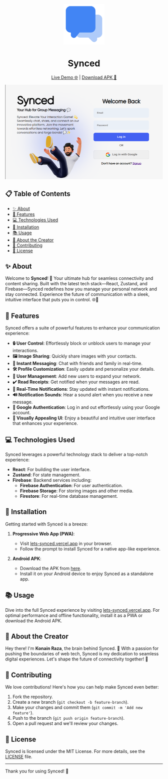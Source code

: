 <p align="center">
  <img src="/src/assets/Images/icon.png" alt="Synced Logo" width="130" height="130">
</p>

<h1 align="center">Synced</h1>

<p align="center">
  <a href="https://lets-synced.vercel.app">Live Demo 🌐</a> | <a href="https://www.mediafire.com/file/kdc25oyimikp3jd/Synced.apk/file">Download APK 📲</a>
</p>
  <a href="https://lets-synced.vercel.app">
    <img src="/src/assets/Images/website-preview.png" alt="Website Preview" width="600">
  </a>

## 📋 Table of Contents

- [✨ About](#about)
- [🚀 Features](#features)
- [💻 Technologies Used](#technologies-used)
- [🔧 Installation](#installation)
- [📚 Usage](#usage)
- [👤 About the Creator](#about-the-creator)
- [🤝 Contributing](#contributing)
- [📜 License](#license)

## ✨ About

Welcome to **Synced**! 🚀 Your ultimate hub for seamless connectivity and content sharing. Built with the latest tech stack—React, Zustand, and Firebase—Synced redefines how you manage your personal network and stay connected. Experience the future of communication with a sleek, intuitive interface that puts you in control. 🌐📲

## 🚀 Features

Synced offers a suite of powerful features to enhance your communication experience:

- **🔒 User Control**: Effortlessly block or unblock users to manage your interactions.
- **🖼️ Image Sharing**: Quickly share images with your contacts.
- **💬 Instant Messaging**: Chat with friends and family in real-time.
- **🛠️ Profile Customization**: Easily update and personalize your details.
- **👥 User Management**: Add new users to expand your network.
- **✔️ Read Receipts**: Get notified when your messages are read.
- **🔔 Real-Time Notifications**: Stay updated with instant notifications.
- **🔊 Notification Sounds**: Hear a sound alert when you receive a new message.
- **🔑 Google Authentication**: Log in and out effortlessly using your Google account.
- **🎨 Visually Appealing UI**: Enjoy a beautiful and intuitive user interface that enhances your experience.

## 💻 Technologies Used

Synced leverages a powerful technology stack to deliver a top-notch experience:

- **React**: For building the user interface.
- **Zustand**: For state management.
- **Firebase**: Backend services including:
  - **Firebase Authentication**: For user authentication.
  - **Firebase Storage**: For storing images and other media.
  - **Firestore**: For real-time database management.

## 🔧 Installation

Getting started with Synced is a breeze:

1. **Progressive Web App (PWA)**:
   - Visit [lets-synced.vercel.app](https://lets-synced.vercel.app) in your browser.
   - Follow the prompt to install Synced for a native app-like experience.

2. **Android APK**:
   - Download the APK from [here](https://www.mediafire.com/file/kdc25oyimikp3jd/Synced.apk/file).
   - Install it on your Android device to enjoy Synced as a standalone app.

## 📚 Usage

Dive into the full Synced experience by visiting [lets-synced.vercel.app](https://lets-synced.vercel.app). For optimal performance and offline functionality, install it as a PWA or download the Android APK.

## 👤 About the Creator

Hey there! I'm **Konain Raza**, the brain behind Synced. 🚀 With a passion for pushing the boundaries of web tech, Synced is my dedication to seamless digital experiences. Let's shape the future of connectivity together! 🌟

## 🤝 Contributing

We love contributions! Here's how you can help make Synced even better:

1. Fork the repository.
2. Create a new branch (`git checkout -b feature-branch`).
3. Make your changes and commit them (`git commit -m 'Add new feature'`).
4. Push to the branch (`git push origin feature-branch`).
5. Open a pull request and we'll review your changes.

## 📜 License

Synced is licensed under the MIT License. For more details, see the [LICENSE](LICENSE) file.

---

Thank you for using Synced! 🌟
